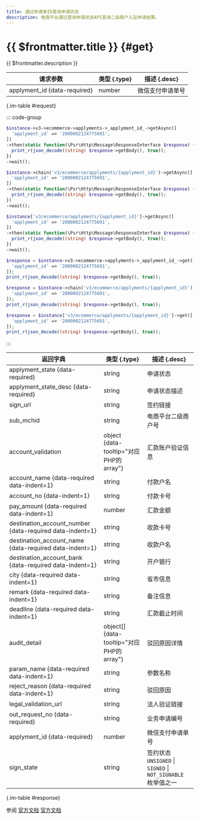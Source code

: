 ```yaml
---
title: 通过申请单ID查询申请状态
description: 电商平台通过查询申请状态API查询二级商户入驻申请结果。
---
```


# {{ $frontmatter.title }} {#get}

{{ $frontmatter.description }}

| 请求参数 | 类型 {.type} | 描述 {.desc}
| --- | --- | ---
| applyment_id {data-required} | number | 微信支付申请单号

{.im-table #request}

::: code-group

```php [异步纯链式]
$instance->v3->ecommerce->applyments->_applyment_id_->getAsync([
  'applyment_id' => '2000002124775691',
])
->then(static function(\Psr\Http\Message\ResponseInterface $response) {
  print_r(json_decode((string) $response->getBody(), true));
})
->wait();
```

```php [异步声明式]
$instance->chain('v3/ecommerce/applyments/{applyment_id}')->getAsync([
  'applyment_id' => '2000002124775691',
])
->then(static function(\Psr\Http\Message\ResponseInterface $response) {
  print_r(json_decode((string) $response->getBody(), true));
})
->wait();
```

```php [异步属性式]
$instance['v3/ecommerce/applyments/{applyment_id}']->getAsync([
  'applyment_id' => '2000002124775691',
])
->then(static function(\Psr\Http\Message\ResponseInterface $response) {
  print_r(json_decode((string) $response->getBody(), true));
})
->wait();
```

```php [同步纯链式]
$response = $instance->v3->ecommerce->applyments->_applyment_id_->get([
  'applyment_id' => '2000002124775691',
]);
print_r(json_decode((string) $response->getBody(), true));
```

```php [同步声明式]
$response = $instance->chain('v3/ecommerce/applyments/{applyment_id}')->get([
  'applyment_id' => '2000002124775691',
]);
print_r(json_decode((string) $response->getBody(), true));
```

```php [同步属性式]
$response = $instance['v3/ecommerce/applyments/{applyment_id}']->get([
  'applyment_id' => '2000002124775691',
]);
print_r(json_decode((string) $response->getBody(), true));
```

:::

| 返回字典 | 类型 {.type} | 描述 {.desc}
| --- | --- | ---
| applyment_state {data-required} | string | 申请状态
| applyment_state_desc {data-required} | string | 申请状态描述
| sign_url | string | 签约链接
| sub_mchid | string | 电商平台二级商户号
| account_validation | object {data-tooltip="对应PHP的array"} | 汇款账户验证信息
| account_name {data-required data-indent=1} | string | 付款户名
| account_no {data-indent=1} | string | 付款卡号
| pay_amount {data-required data-indent=1} | number | 汇款金额
| destination_account_number {data-required data-indent=1} | string | 收款卡号
| destination_account_name {data-required data-indent=1} | string | 收款户名
| destination_account_bank {data-required data-indent=1} | string | 开户银行
| city {data-required data-indent=1} | string | 省市信息
| remark {data-required data-indent=1} | string | 备注信息
| deadline {data-required data-indent=1} | string | 汇款截止时间
| audit_detail | object[] {data-tooltip="对应PHP的array"} | 驳回原因详情
| param_name {data-required data-indent=1} | string | 参数名称
| reject_reason {data-required data-indent=1} | string | 驳回原因
| legal_validation_url | string | 法人验证链接
| out_request_no {data-required} | string | 业务申请编号
| applyment_id {data-required} | number | 微信支付申请单号
| sign_state | string | 签约状态<br/>`UNSIGNED` \| `SIGNED` \| `NOT_SIGNABLE` 枚举值之一

{.im-table #response}

参阅 [官方文档](https://pay.weixin.qq.com/wiki/doc/apiv3/wxpay/ecommerce/applyments/chapter3_2.shtml) [官方文档](https://pay.weixin.qq.com/docs/partner/apis/ecommerce-merchant-application/applyment/get-applyment-state.html)
